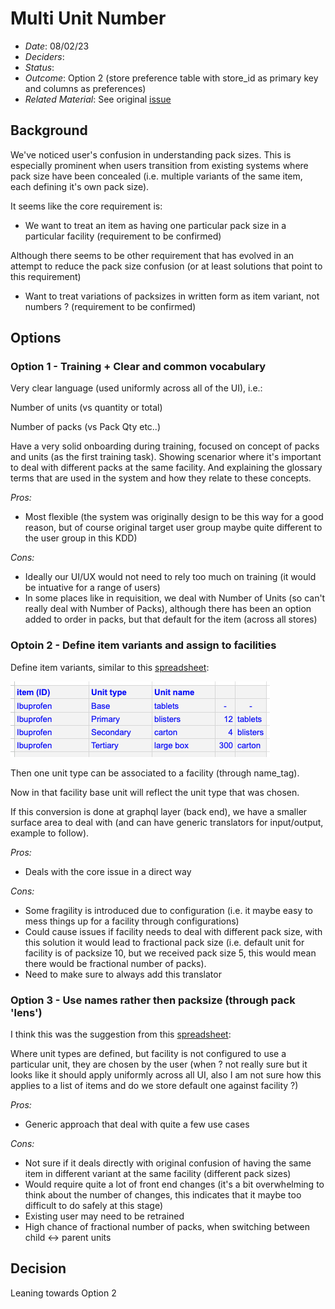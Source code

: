 # Multi Unit Number

- *Date*: 08/02/23
- *Deciders*:
- *Status*:
- *Outcome*: Option 2 (store preference table with store_id as primary key and columns as preferences)
- *Related Material*: See original [issue](https://github.com/openmsupply/open-msupply/issues/1089)

## Background

We've noticed user's confusion in understanding pack sizes. This is especially prominent when users transition from existing systems where pack size have been concealed (i.e. multiple variants of the same item, each defining it's own pack size).

It seems like the core requirement is:

* We want to treat an item as having one particular pack size in a particular facility (requirement to be confirmed)

Although there seems to be other requirement that has evolved in an attempt to reduce the pack size confusion (or at least solutions that point to this requirement)

* Want to treat variations of packsizes in written form as item variant, not numbers ? (requirement to be confirmed)

## Options

### Option 1 - Training + Clear and common vocabulary 

Very clear language (used uniformly across all of the UI), i.e.:

Number of units (vs quantity or total)

Number of packs (vs Pack Qty etc..)

Have a very solid onboarding during training, focused on concept of packs and units (as the first training task). Showing scenarior where it's important to deal with different packs at the same facility. And explaining the glossary terms that are used in the system and how they relate to these concepts.

*Pros:*

- Most flexible (the system was originally design to be this way for a good reason, but of course original target user group maybe quite different to the user group in this KDD)

*Cons:*

- Ideally our UI/UX would not need to rely too much on training (it would be intuative for a range of users)
- In some places like in requisition, we deal with Number of Units (so can't really deal with Number of Packs), although there has been an option added to order in packs, but that default for the item (across all stores)

### Optoin 2 - Define item variants and assign to facilities

Define item variants, similar to this [spreadsheet](https://docs.google.com/spreadsheets/d/1mWZqmfQRfHlwF5i2OADaBaSWalK3FbIJpauM275xYuA/edit#gid=937944726):

![Nested units](./media/nested_units.png)

Then one unit type can be associated to a facility (through name_tag).

Now in that facility base unit will reflect the unit type that was chosen.

If this conversion is done at graphql layer (back end), we have a smaller surface area to deal with (and can have generic translators for input/output, example to follow).

*Pros:*

- Deals with the core issue in a direct way

*Cons:*

- Some fragility is introduced due to configuration (i.e. it maybe easy to mess things up for a facility through configurations)
- Could cause issues if facility needs to deal with different pack size, with this solution it would lead to fractional pack size (i.e. default unit for facility is of packsize 10, but we received pack size 5, this would mean there would be fractional number of packs).
- Need to make sure to always add this translator

### Option 3 - Use names rather then packsize (through pack 'lens')

I think this was the suggestion from this [spreadsheet](https://docs.google.com/spreadsheets/d/1mWZqmfQRfHlwF5i2OADaBaSWalK3FbIJpauM275xYuA/edit#gid=937944726):

Where unit types are defined, but facility is not configured to use a particular unit, they are chosen by the user (when ? not really sure but it looks like it should apply uniformly across all UI, also I am not sure how this applies to a list of items and do we store default one against facility ?)

*Pros:*

- Generic approach that deal with quite a few use cases

*Cons:*

- Not sure if it deals directly with original confusion of having the same item in different variant at the same facility (different pack sizes)
- Would require quite a lot of front end changes (it's a bit overwhelming to think about the number of changes, this indicates that it maybe too difficult to do safely at this stage)
- Existing user may need to be retrained
- High chance of fractional number of packs, when switching between child <-> parent units

## Decision

Leaning towards Option 2
